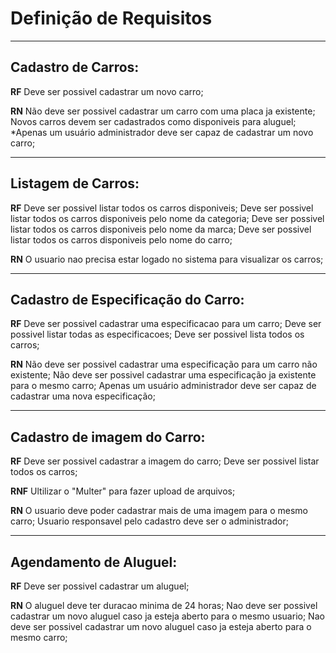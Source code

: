 # Definição de Requisitos

---

## Cadastro de Carros:

**RF**
Deve ser possivel cadastrar um novo carro;

**RN**
Não deve ser possivel cadastrar um carro com uma placa ja existente;
Novos carros devem ser cadastrados como disponiveis para aluguel;
*Apenas um usuário administrador deve ser capaz de cadastrar um novo carro;

---

## Listagem de Carros:

**RF**
Deve ser possivel listar todos os carros disponiveis;
Deve ser possivel listar todos os carros disponiveis pelo nome da categoria;
Deve ser possivel listar todos os carros disponiveis pelo nome da marca;
Deve ser possivel listar todos os carros disponiveis pelo nome do carro;

**RN**
O usuario nao precisa estar logado no sistema para visualizar os carros;

---

## Cadastro de Especificação do Carro:

**RF**
Deve ser possivel cadastrar uma especificacao para um carro;
Deve ser possivel listar todas as especificacoes;
Deve ser possivel lista todos os carros;

**RN**
Não deve ser possivel cadastrar uma especificação para um carro não existente;
Não deve ser possivel cadastrar uma especificação ja existente para o mesmo carro;
Apenas um usuário administrador deve ser capaz de cadastrar uma nova especificação;

---

## Cadastro de imagem do Carro:

**RF**
Deve ser possivel cadastrar a imagem do carro;
Deve ser possivel listar todos os carros;

**RNF**
Ultilizar o "Multer" para fazer upload de arquivos;

**RN**
O usuario deve poder cadastrar mais de uma imagem para o mesmo carro;
Usuario responsavel pelo cadastro deve ser o administrador;

---

## Agendamento de Aluguel:

**RF**
Deve ser possivel cadastrar um aluguel;

**RN**
O aluguel deve ter duracao minima de 24 horas;
Nao deve ser possivel cadastrar um novo aluguel caso ja esteja aberto para o mesmo usuario;
Nao deve ser possivel cadastrar um novo aluguel caso ja esteja aberto para o mesmo carro;